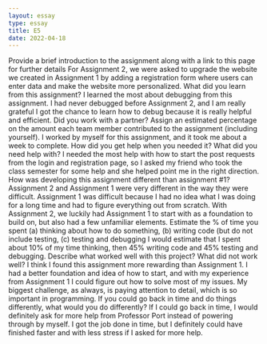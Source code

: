 ```yaml
---
layout: essay
type: essay
title: E5
date: 2022-04-18
---
```


Provide a brief introduction to the assignment along with a link to this page for further details
For Assignment 2, we were asked to upgrade the website we created in Assignment 1 by adding a registration form where users can enter data and make the website more personalized. 
What did you learn from this assignment?
I learned the most about debugging from this assignment. I had never debugged before Assignment 2, and I am really grateful I got the chance to learn how to debug because it is really helpful and efficient. 
Did you work with a partner? Assign an estimated percentage on the amount each team member contributed to the assignment (including yourself).
I worked by myself for this assignment, and it took me about a week to complete. 
How did you get help when you needed it? What did you need help with?
I needed the most help with how to start the post requests from the login and registration page, so I asked my friend who took the class semester for some help and she helped point me in the right direction. 
How was developing this assignment different than assignment #1?
Assignment 2 and Assignment 1 were very different in the way they were difficult. Assignment 1 was difficult because I had no idea what I was doing for a long time and had to figure everything out from scratch. With Assignment 2, we luckily had Assignment 1 to start with as a foundation to build on, but also had a few unfamiliar elements. 
Estimate the % of time you spent (a) thinking about how to do something, (b) writing code (but do not include testing, (c) testing and debugging
I would estimate that I spent about 10% of my time thinking, then 45% writing code and 45% testing and debugging. 
Describe what worked well with this project? What did not work well?
I think I found this assignment more rewarding than Assignment 1. I had a better foundation and idea of how to start, and with my experience from Assignment 1 I could figure out how to solve most of my issues. My biggest challenge, as always, is paying attention to detail, which is so important in programming. 
If you could go back in time and do things differently, what would you do differently?
If I could go back in time, I would definitely ask for more help from Professor Port instead of powering through by myself. I got the job done in time, but I definitely could have finished faster and with less stress if I asked for more help. 
